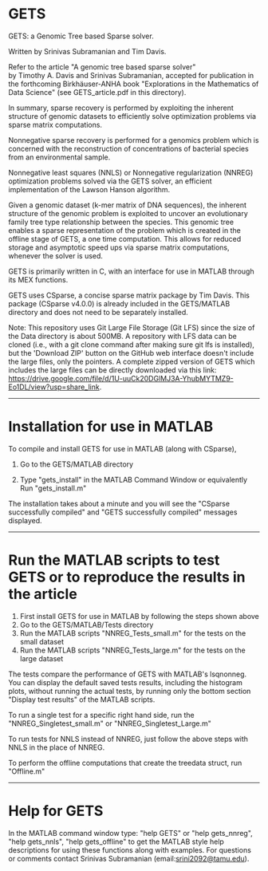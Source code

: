 # GETS
GETS: a Genomic Tree based Sparse solver. 

Written by Srinivas Subramanian and Tim Davis.

Refer to the article "A genomic tree based sparse solver"  
by Timothy A. Davis and Srinivas Subramanian, accepted for publication  in the forthcoming Birkhäuser-ANHA book "Explorations in the Mathematics of Data Science" (see GETS_article.pdf in this directory).

In summary, sparse recovery is performed by exploiting the inherent structure of genomic datasets to efficiently solve optimization problems via sparse matrix computations.

Nonnegative sparse recovery is performed for a genomics problem which is concerned with the reconstruction of concentrations of bacterial species from an environmental sample.

Nonnegative least squares (NNLS) or Nonnegative regularization (NNREG) optimization problems solved via the GETS solver, an efficient implementation of the Lawson Hanson algorithm. 

  Given a genomic dataset (k-mer matrix of DNA sequences), the inherent structure of the genomic problem is exploited to uncover an evolutionary family tree type relationship between the species. This genomic tree enables a sparse representation of the problem which is created in the offline stage of GETS, a one time computation. This allows for reduced storage and asymptotic speed ups via sparse matrix computations, whenever the solver is used. 
  
GETS is primarily written in C, with an interface for use in MATLAB through its MEX functions. 

GETS uses CSparse, a concise sparse matrix package by Tim Davis. 
This package (CSparse v4.0.0) is already included in the GETS/MATLAB directory and does not need to be separately installed. 

Note: This repository uses Git Large File Storage (Git LFS) since the size of the Data directory is about 500MB. A repository with LFS data can be cloned (i.e., with a git clone command after making sure git lfs is installed), but the 'Download ZIP' button on the GitHub web interface doesn't include the large files, only the pointers. A complete zipped version of GETS which includes the large files can be directly downloaded via this link: https://drive.google.com/file/d/1U-uuCk20DGlMJ3A-YhubMYTMZ9-Eo1DL/view?usp=share_link. 

***********************************************************************************

# Installation for use in MATLAB

To compile and install GETS for use in MATLAB (along with CSparse),

1) Go to the GETS/MATLAB directory

2) Type "gets_install" in the MATLAB Command Window or equivalently Run "gets_install.m" 

The installation takes about a minute and you will see the "CSparse successfully compiled" and 
"GETS successfully compiled" messages displayed. 

***********************************************************************************

# Run the MATLAB scripts to test GETS or to reproduce the results in the article 

1) First install GETS for use in MATLAB by following the steps shown above 
2) Go to the GETS/MATLAB/Tests directory 
3) Run the MATLAB scripts "NNREG_Tests_small.m" for the tests on the small dataset 
4) Run the MATLAB scripts "NNREG_Tests_large.m" for the tests on the large dataset 

The tests compare the performance of GETS with MATLAB's lsqnonneg.
You can display the default saved tests results, including the histogram plots, without running the actual tests, by running only the bottom section "Display test results" of the MATLAB scripts. 

To run a single test for a specific right hand side, run the "NNREG_Singletest_small.m" or "NNREG_Singletest_Large.m"

To run tests for NNLS instead of NNREG, just follow the above steps with NNLS in the place of NNREG. 

To perform the offline computations that create the treedata struct, run "Offline.m" 

*************************************************************************************

# Help for GETS

In the MATLAB command window type: "help GETS" or "help gets_nnreg", "help gets_nnls", "help gets_offline" to get the MATLAB style help descriptions for using these functions along with examples. 
For questions or comments contact Srinivas Subramanian (email:srini2092@tamu.edu).
